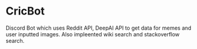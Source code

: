 # CricBot

Discord Bot which uses Reddit API, DeepAI API to get data for memes and user inputted images. Also impleented wiki search and stackoverflow search.
